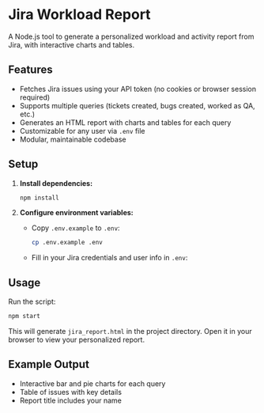 # Jira Workload Report

A Node.js tool to generate a personalized workload and activity report from Jira, with interactive charts and tables.

## Features

- Fetches Jira issues using your API token (no cookies or browser session required)
- Supports multiple queries (tickets created, bugs created, worked as QA, etc.)
- Generates an HTML report with charts and tables for each query
- Customizable for any user via `.env` file
- Modular, maintainable codebase

## Setup

1. **Install dependencies:**
   ```bash
   npm install
   ```

2. **Configure environment variables:**
   - Copy `.env.example` to `.env`:
     ```bash
     cp .env.example .env
     ```
   - Fill in your Jira credentials and user info in `.env`:

## Usage

Run the script:

```bash
npm start
```

This will generate `jira_report.html` in the project directory. Open it in your browser to view your personalized report.

## Example Output

- Interactive bar and pie charts for each query
- Table of issues with key details
- Report title includes your name

